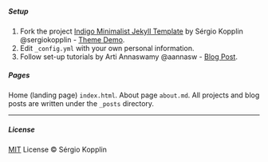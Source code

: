 ##### Setup
1. Fork the project [Indigo Minimalist Jekyll Template](https://github.com/sergiokopplin/indigo/fork) by Sérgio Kopplin @sergiokopplin - [Theme Demo](http://sergiokopplin.github.io/indigo/).
2. Edit `_config.yml` with your own personal information.
3. Follow set-up tutorials by Arti Annaswamy @aannasw - [Blog Post](http://artiannaswamy.com/build-a-github-blog-part-2).

##### Pages
Home (landing page) `index.html`.
About page `about.md`.
All projects and blog posts are written under the `_posts` directory.

---
##### License
[MIT](https://kopplin.mit-license.org/) License © Sérgio Kopplin
